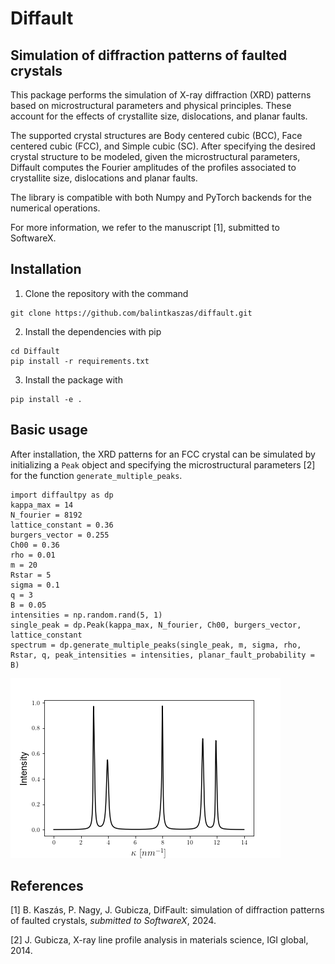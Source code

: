 # Diffault

## Simulation of diffraction patterns of faulted crystals

This package performs the simulation of X-ray diffraction (XRD) patterns based on microstructural parameters and physical principles. These account for the effects of crystallite size, dislocations, and planar faults. 

The supported crystal structures are Body centered cubic (BCC), Face centered cubic (FCC), and Simple cubic (SC). After specifying the desired crystal structure to be modeled, given the microstructural parameters, Diffault computes the Fourier amplitudes of the profiles associated to crystallite size, dislocations and planar faults.  

The library is compatible with both Numpy and PyTorch backends for the numerical operations. 

For more information, we refer to the manuscript [1], submitted to SoftwareX. 

## Installation

1. Clone the repository with the command

```
git clone https://github.com/balintkaszas/diffault.git
```

2. Install the dependencies with pip

``` 
cd Diffault
pip install -r requirements.txt
```    
3. Install the package with 

```
pip install -e . 
```
    
## Basic usage 
After installation, the XRD patterns for an FCC crystal can be simulated by initializing a ```Peak``` object and specifying the microstructural parameters [2] for the function ```generate_multiple_peaks```. 

```
import diffaultpy as dp
kappa_max = 14
N_fourier = 8192
lattice_constant = 0.36
burgers_vector = 0.255
Ch00 = 0.36
rho = 0.01
m = 20
Rstar = 5
sigma = 0.1
q = 3
B = 0.05
intensities = np.random.rand(5, 1)
single_peak = dp.Peak(kappa_max, N_fourier, Ch00, burgers_vector, lattice_constant
spectrum = dp.generate_multiple_peaks(single_peak, m, sigma, rho, Rstar, q, peak_intensities = intensities, planar_fault_probability = B)
```

![image](docs/Sample_spectrum.png)


## References

[1] B. Kaszás, P. Nagy, J. Gubicza, DifFault: simulation of diffraction patterns of faulted crystals, _submitted to SoftwareX_, 2024. 

[2] J. Gubicza, X-ray line profile analysis in materials science, IGI global,
2014.
